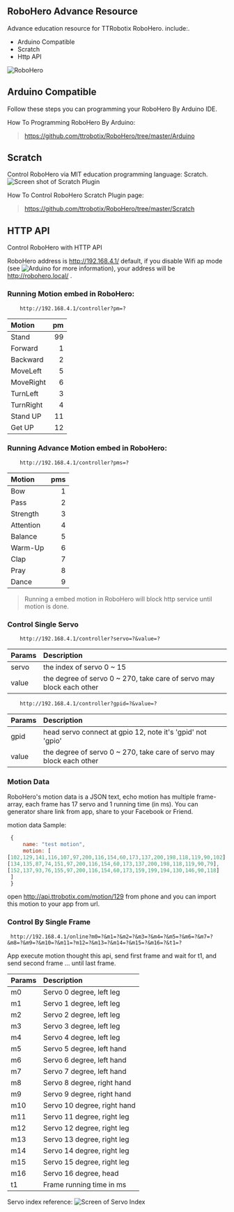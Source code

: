 ## RoboHero Advance Resource
Advance education resource for TTRobotix RoboHero. include:.

+ Arduino Compatible
+ Scratch
+ Http API

![RoboHero](http://ttrobotix.github.io/RoboHero/img/robohero_stand.jpg)

## Arduino Compatible

Follow these steps you can programming your RoboHero By Arduino IDE.

How To Programming RoboHero By Arduino:  
> <https://github.com/ttrobotix/RoboHero/tree/master/Arduino>


## Scratch
Control RoboHero via MIT education programming language: Scratch.
![Screen shot of Scratch Plugin](https://ttrobotix.github.io/RoboHero/img/scratch.png)

How To Control RoboHero Scratch Plugin page:
> <https://github.com/ttrobotix/RoboHero/tree/master/Scratch>






## HTTP API
Control RoboHero with HTTP API

RoboHero address is http://192.168.4.1/ default, if you disable Wifi ap mode (see ![Arduino](https://github.com/ttrobotix/RoboHero/tree/master/Arduino) for more information), your address will be http://robohero.local/ .

### Running Motion embed in RoboHero:

        http://192.168.4.1/controller?pm=?

| Motion  | pm  |
| :------------ |---------------:|
| Stand      | 99 | this command will enable all your servo |
| Forward      | 1 |
| Backward      | 2 |
| MoveLeft      | 5 |
| MoveRight      | 6 |
| TurnLeft      | 3 |
| TurnRight      | 4 |
| Stand UP      | 11 |
| Get UP      | 12 |


### Running Advance Motion embed in RoboHero:

        http://192.168.4.1/controller?pms=?

| Motion  | pms  |
| :------------ |---------------:|
| Bow | 1 |
| Pass | 2 |
| Strength | 3 |
| Attention | 4 |
| Balance | 5 |
| Warm-Up | 6 |
| Clap | 7 |
| Pray | 8 |
| Dance | 9 |

> Running a embed motion in RoboHero will block http service until motion is done.

### Control Single Servo

        http://192.168.4.1/controller?servo=?&value=?

| Params  | Description  |
| :------------ |:---------------|
| servo | the index of servo 0 ~ 15 |
| value | the degree of servo 0 ~ 270, take care of servo may block each other |


        http://192.168.4.1/controller?gpid=?&value=?

| Params  | Description  |
| :------------ |:---------------|
| gpid |  head servo connect at gpio 12, note it's 'gpid' not 'gpio' |
| value | the degree of servo 0 ~ 270, take care of servo may block each other |


### Motion Data

RoboHero's motion data is a JSON text, echo motion has multiple frame-array, each frame has 17 servo and 1 running time (in ms). You can generator share link from app, share to your Facebook or Friend.

motion data Sample:
```javascript
 {
	 name: "test motion",
	 motion: [
[102,129,141,116,107,97,200,116,154,60,173,137,200,198,118,119,90,102],
[134,135,87,74,151,97,200,116,154,60,173,137,200,198,118,119,90,79],
[152,137,93,76,155,97,200,116,154,60,173,159,199,194,130,146,90,118]
 ]
 }
 ```

open <http://api.ttrobotix.com/motion/129>  from phone and you can import this motion to your app from url.



### Control By Single Frame

	 http://192.168.4.1/online?m0=?&m1=?&m2=?&m3=?&m4=?&m5=?&m6=?&m7=?&m8=?&m9=?&m10=?&m11=?m12=?&m13=?&m14=?&m15=?&m16=?&t1=?

App execute motion thought this api, send first frame and wait for t1, and send second frame ... until last frame.

| Params  | Description  |
| :------------ |:---------------|
| m0 | Servo 0 degree, left leg |
| m1 | Servo 1 degree, left leg  |
| m2 | Servo 2 degree, left leg  |
| m3 | Servo 3 degree, left leg  |
| m4 | Servo 4 degree, left leg  |
| m5 | Servo 5 degree, left hand |
| m6 | Servo 6 degree, left hand |
| m7 | Servo 7 degree, left hand |
| m8 | Servo 8 degree, right hand |
| m9 | Servo 9 degree, right hand |
| m10 | Servo 10 degree, right hand|
| m11 | Servo 11 degree, right leg|
| m12 | Servo 12 degree, right leg |
| m13 | Servo 13 degree, right leg |
| m14 | Servo 14 degree, right leg |
| m15 | Servo 15 degree, right leg |
| m16 | Servo 16 degree, head |
| t1 | Frame running time in ms |

Servo index reference:
 ![Screen of Servo Index](https://ttrobotix.github.io/RoboHero/img/servo_index.png)
